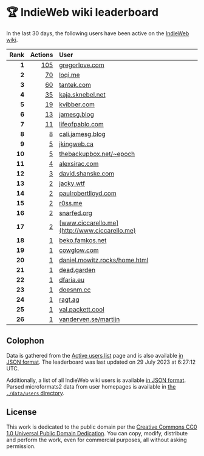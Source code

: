 # 🏆 IndieWeb wiki leaderboard

In the last 30 days, the following users have been active on the [IndieWeb wiki](https://indieweb.org).

| Rank | Actions | User |
|-----:|--------:|:-----|
| **1** | [105](https://indieweb.org/Special:Contributions/Gregorlove.com) | [gregorlove.com](http://gregorlove.com) |
| **2** | [70](https://indieweb.org/Special:Contributions/Loqi.me) | [loqi.me](http://loqi.me) |
| **3** | [60](https://indieweb.org/Special:Contributions/Tantek.com) | [tantek.com](http://tantek.com) |
| **4** | [35](https://indieweb.org/Special:Contributions/Kaja.sknebel.net) | [kaja.sknebel.net](http://kaja.sknebel.net) |
| **5** | [19](https://indieweb.org/Special:Contributions/Kvibber.com) | [kvibber.com](http://kvibber.com) |
| **6** | [13](https://indieweb.org/Special:Contributions/Jamesg.blog) | [jamesg.blog](http://jamesg.blog) |
| **7** | [11](https://indieweb.org/Special:Contributions/Lifeofpablo.com) | [lifeofpablo.com](http://lifeofpablo.com) |
| **8** | [8](https://indieweb.org/Special:Contributions/Cali.jamesg.blog) | [cali.jamesg.blog](http://cali.jamesg.blog) |
| **9** | [5](https://indieweb.org/Special:Contributions/Jkingweb.ca) | [jkingweb.ca](http://jkingweb.ca) |
| **10** | [5](https://indieweb.org/Special:Contributions/Thebackupbox.net_~epoch) | [thebackupbox.net/~epoch](http://thebackupbox.net/~epoch) |
| **11** | [4](https://indieweb.org/Special:Contributions/Alexsirac.com) | [alexsirac.com](http://alexsirac.com) |
| **12** | [3](https://indieweb.org/Special:Contributions/David.shanske.com) | [david.shanske.com](http://david.shanske.com) |
| **13** | [2](https://indieweb.org/Special:Contributions/Jacky.wtf) | [jacky.wtf](http://jacky.wtf) |
| **14** | [2](https://indieweb.org/Special:Contributions/Paulrobertlloyd.com) | [paulrobertlloyd.com](http://paulrobertlloyd.com) |
| **15** | [2](https://indieweb.org/Special:Contributions/R0ss.me) | [r0ss.me](http://r0ss.me) |
| **16** | [2](https://indieweb.org/Special:Contributions/Snarfed.org) | [snarfed.org](http://snarfed.org) |
| **17** | [2](https://indieweb.org/Special:Contributions/Www.ciccarello.me) | [www.ciccarello.me](http://www.ciccarello.me) |
| **18** | [1](https://indieweb.org/Special:Contributions/Beko.famkos.net) | [beko.famkos.net](http://beko.famkos.net) |
| **19** | [1](https://indieweb.org/Special:Contributions/Cowglow.com) | [cowglow.com](http://cowglow.com) |
| **20** | [1](https://indieweb.org/Special:Contributions/Daniel.mowitz.rocks_home.html) | [daniel.mowitz.rocks/home.html](http://daniel.mowitz.rocks/home.html) |
| **21** | [1](https://indieweb.org/Special:Contributions/Dead.garden) | [dead.garden](http://dead.garden) |
| **22** | [1](https://indieweb.org/Special:Contributions/Dfaria.eu) | [dfaria.eu](http://dfaria.eu) |
| **23** | [1](https://indieweb.org/Special:Contributions/Doesnm.cc) | [doesnm.cc](http://doesnm.cc) |
| **24** | [1](https://indieweb.org/Special:Contributions/Ragt.ag) | [ragt.ag](http://ragt.ag) |
| **25** | [1](https://indieweb.org/Special:Contributions/Val.packett.cool) | [val.packett.cool](http://val.packett.cool) |
| **26** | [1](https://indieweb.org/Special:Contributions/Vanderven.se_martijn) | [vanderven.se/martijn](http://vanderven.se/martijn) |


## Colophon

Data is gathered from the [Active users list](https://indieweb.org/Special:ActiveUsers) page and is also available [in JSON format](https://github.com/jgarber623/indieweb-wiki-leaderboard/blob/main/data/leaderboard.json). The leaderboard was last updated on 29 July 2023 at 6:27:12 UTC.

Additionally, a list of all IndieWeb wiki users is available [in JSON format](https://github.com/jgarber623/indieweb-wiki-leaderboard/blob/main/data/users.json). Parsed microformats2 data from user homepages is available in [the `./data/users` directory](https://github.com/jgarber623/indieweb-wiki-leaderboard/blob/main/data/users).

## License

This work is dedicated to the public domain per the [Creative Commons CC0 1.0 Universal Public Domain Dedication](https://creativecommons.org/publicdomain/zero/1.0/). You can copy, modify, distribute and perform the work, even for commercial purposes, all without asking permission.
